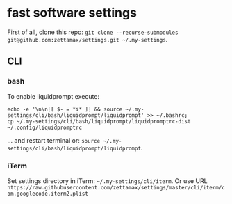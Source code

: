 # fast software settings

First of all, clone this repo: `git clone --recurse-submodules git@github.com:zettamax/settings.git ~/.my-settings`.

## CLI 

### bash 
To enable liquidprompt execute:
```
echo -e '\n\n[[ $- = *i* ]] && source ~/.my-settings/cli/bash/liquidprompt/liquidprompt' >> ~/.bashrc;
cp ~/.my-settings/cli/bash/liquidprompt/liquidpromptrc-dist ~/.config/liquidpromptrc

```
... and restart terminal or: `source ~/.my-settings/cli/bash/liquidprompt/liquidprompt`.

### iTerm
Set settings directory in iTerm: `~/.my-settings/cli/iterm`. Or use URL `https://raw.githubusercontent.com/zettamax/settings/master/cli/iterm/com.googlecode.iterm2.plist`
